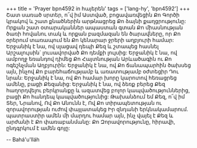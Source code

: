 +++
title = 'Prayer bpn4592 in հայերեն'
tags = ['lang-hy', 'bpn4592']
+++
Շատ սառած սրտեր, ո՜վ իմ Աստված, բոցավառվեցին Քո Գործի կրակով և շատ քնածներին արթնացրեց Քո ձայնի քաղցրությունը: Որքան շատ օտարականներ ապաստան գտան Քո միասնության ծառի հովանու տակ և որքան բազմազան են ծարավները, որ Քո օրերում տառապում են Քո կենարար ջրերի աղբյուրի համար:
	Երջանիկ է նա, ով սլացավ դեպի Քեզ և շտապեց հասնել Արշալույսին` լուսավորված Քո դեմքի լույսից: Երջանիկ է նա, ով ամբողջ եռանդով դիմեց Քո Հայտնության Արևածագին ու Քո ոգեշնչման Աղբյուրին: Երջանիկ է նա, ով Քո ճանապարհին ծախսեց այն, ինչով Քո բարեհաճությամբ և առատությամբ օժտեցիր Դու նրան: Երջանիկ է նա, ով Քո համար խորը կարոտով հեռացրեց ամենը, բացի Քեզանից: Երջանիկ է նա, ով ձեռք բերեց Քեզ հաղորդվելու բերկրանքը և ազատվեց բոլոր կապվածություններից, բացի Քո հանդեպ կապվածությունից:
	Թախանձում եմ Քեզ, ո՜վ իմ Տեր, Նրանով, Ով Քո Անունն է, Ով Քո տիրապետության ու զորավորության ուժով փայլատակեց Իր զնդանի երկնակամարում. պատրաստիր ամեն մի մարդու համար այն, ինչ վայել է Քեզ և արժանի է Քո փառաբանմանը:
	Քո Զորավորությունը, հիրավի, ընդգրկում է ամեն գոյը:

-- Bahá'u'lláh
